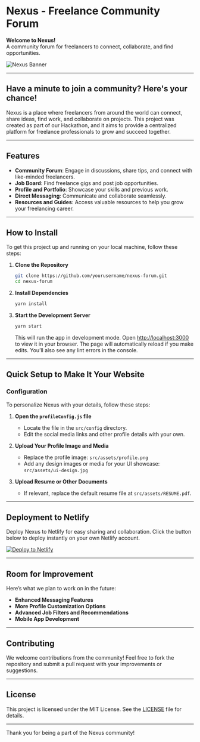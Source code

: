 # Nexus - Freelance Community Forum

**Welcome to Nexus!**  
A community forum for freelancers to connect, collaborate, and find opportunities.

![Nexus Banner](./assets/banner.jpg)

---

## Have a minute to join a community? Here's your chance!

Nexus is a place where freelancers from around the world can connect, share ideas, find work, and collaborate on projects. This project was created as part of our Hackathon, and it aims to provide a centralized platform for freelance professionals to grow and succeed together.

---

## Features

- **Community Forum**: Engage in discussions, share tips, and connect with like-minded freelancers.
- **Job Board**: Find freelance gigs and post job opportunities.
- **Profile and Portfolio**: Showcase your skills and previous work.
- **Direct Messaging**: Communicate and collaborate seamlessly.
- **Resources and Guides**: Access valuable resources to help you grow your freelancing career.

---

## How to Install

To get this project up and running on your local machine, follow these steps:

1. **Clone the Repository**

    ```bash
    git clone https://github.com/yourusername/nexus-forum.git
    cd nexus-forum
    ```

2. **Install Dependencies**

    ```bash
    yarn install
    ```

3. **Start the Development Server**

    ```bash
    yarn start
    ```

    This will run the app in development mode. Open [http://localhost:3000](http://localhost:3000) to view it in your browser. The page will automatically reload if you make edits. You’ll also see any lint errors in the console.

---

## Quick Setup to Make It Your Website

### Configuration

To personalize Nexus with your details, follow these steps:

1. **Open the `profileConfig.js` file**

   - Locate the file in the `src/config` directory.
   - Edit the social media links and other profile details with your own.

2. **Upload Your Profile Image and Media**

   - Replace the profile image: `src/assets/profile.png`
   - Add any design images or media for your UI showcase: `src/assets/ui-design.jpg`

3. **Upload Resume or Other Documents**

   - If relevant, replace the default resume file at `src/assets/RESUME.pdf`.

---

## Deployment to Netlify

Deploy Nexus to Netlify for easy sharing and collaboration. Click the button below to deploy instantly on your own Netlify account.

[![Deploy to Netlify](https://www.netlify.com/img/deploy/button.svg)](https://app.netlify.com/start/deploy?repository=https://github.com/yourusername/nexus-forum)

---

## Room for Improvement

Here’s what we plan to work on in the future:

- **Enhanced Messaging Features**
- **More Profile Customization Options**
- **Advanced Job Filters and Recommendations**
- **Mobile App Development**

---

## Contributing

We welcome contributions from the community! Feel free to fork the repository and submit a pull request with your improvements or suggestions.

---

## License

This project is licensed under the MIT License. See the [LICENSE](LICENSE) file for details.

---

Thank you for being a part of the Nexus community!
